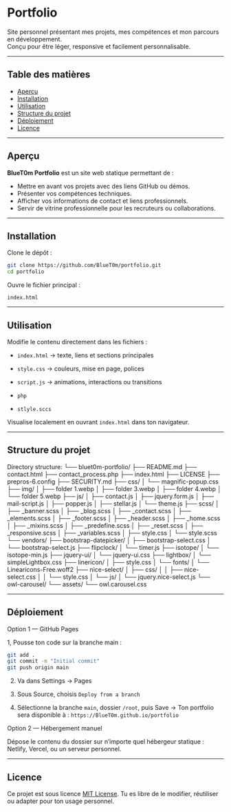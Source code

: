 # Portfolio   

Site personnel présentant mes projets, mes compétences et mon parcours en développement.  
Conçu pour être léger, responsive et facilement personnalisable.

---

## Table des matières
- [Aperçu](#aperçu)
- [Installation](#installation)
- [Utilisation](#utilisation)
- [Structure du projet](#structure-du-projet)
- [Déploiement](#déploiement)
- [Licence](#licence)

---

## Aperçu

**BlueT0m Portfolio** est un site web statique permettant de :
- Mettre en avant vos projets avec des liens GitHub ou démos.
- Présenter vos compétences techniques.
- Afficher vos informations de contact et liens professionnels.
- Servir de vitrine professionnelle pour les recruteurs ou collaborations.

---

## Installation

Clone le dépôt :
```bash
git clone https://github.com/BlueT0m/portfolio.git
cd portfolio
```

Ouvre le fichier principal :

`index.html`

---

## Utilisation

Modifie le contenu directement dans les fichiers :

- `index.html` → texte, liens et sections principales

- `style.css` → couleurs, mise en page, polices

- `script.js` → animations, interactions ou transitions

- `php`

- `stlyle.sccs` 

Visualise localement en ouvrant `index.html` dans ton navigateur.

---

## Structure du projet

Directory structure:
└── bluet0m-portfolio/
    ├── README.md
    ├── contact.html
    ├── contact_process.php
    ├── index.html
    ├── LICENSE
    ├── prepros-6.config
    ├── SECURITY.md
    ├── css/
    │   └── magnific-popup.css
    ├── img/
    │   ├── folder 1.webp
    │   ├── folder 3.webp
    │   ├── folder 4.webp
    │   └── folder 5.webp
    ├── js/
    │   ├── contact.js
    │   ├── jquery.form.js
    │   ├── mail-script.js
    │   ├── popper.js
    │   ├── stellar.js
    │   └── theme.js
    ├── scss/
    │   ├── _banner.scss
    │   ├── _blog.scss
    │   ├── _contact.scss
    │   ├── _elements.scss
    │   ├── _footer.scss
    │   ├── _header.scss
    │   ├── _home.scss
    │   ├── _mixins.scss
    │   ├── _predefine.scss
    │   ├── _reset.scss
    │   ├── _responsive.scss
    │   ├── _variables.scss
    │   ├── style.css
    │   └── style.scss
    └── vendors/
        ├── bootstrap-datepicker/
        │   ├── bootstrap-select.css
        │   └── bootstrap-select.js
        ├── flipclock/
        │   └── timer.js
        ├── isotope/
        │   └── isotope-min.js
        ├── jquery-ui/
        │   └── jquery-ui.css
        ├── lightbox/
        │   └── simpleLightbox.css
        ├── linericon/
        │   ├── style.css
        │   └── fonts/
        │       └── Linearicons-Free.woff2
        ├── nice-select/
        │   ├── css/
        │   │   ├── nice-select.css
        │   │   └── style.css
        │   └── js/
        │       └── jquery.nice-select.js
        └── owl-carousel/
            └── assets/
                └── owl.carousel.css

---

## Déploiement
Option 1 — GitHub Pages

1, Pousse ton code sur la branche main :
```bash
git add .
git commit -m "Initial commit"
git push origin main
```

2. Va dans Settings → Pages

3. Sous Source, choisis `Deploy from a branch`

4. Sélectionne la branche `main`, dossier `/root`, puis Save
→ Ton portfolio sera disponible à :
`https://BlueT0m.github.io/portfolio`

Option 2 — Hébergement manuel

Dépose le contenu du dossier sur n’importe quel hébergeur statique :
Netlify, Vercel, ou un serveur personnel.

---

## Licence

Ce projet est sous licence [MIT License](LICENSE).
Tu es libre de le modifier, réutiliser ou adapter pour ton usage personnel.
